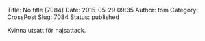 Title: No title [7084]
Date: 2015-05-29 09:35
Author: tom
Category: CrossPost
Slug: 7084
Status: published

Kvinna utsatt för najsattack.

